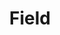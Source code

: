 ---
permalink: /technicalreferencefieldindex/
layout: default
title: Field
nav_order: 2
parent: Technical Reference
---